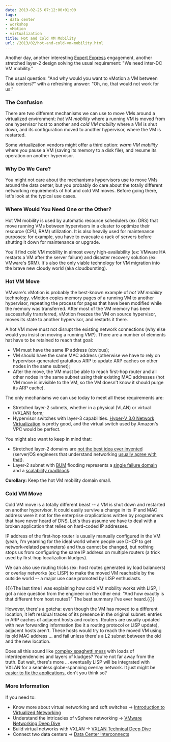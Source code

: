 ```yaml
---
date: 2013-02-25 07:12:00+01:00
tags:
- data center
- workshop
- vMotion
- virtualization
title: Hot and Cold VM Mobility
url: /2013/02/hot-and-cold-vm-mobility.html
---
```

Another day, another interesting [Expert Express](http://www.ipspace.net/ExpertExpress) engagement, another stretched layer-2 design solving the usual requirement: "We need inter-DC VM mobility."

The usual question: "And why would you want to vMotion a VM between data centers?" with a refreshing answer: "Oh, no, that would not work for us."
<!--more-->
### The Confusion

There are two different mechanisms we can use to move VMs around a virtualized environment: *hot VM mobility* where a running VM is moved from one hypervisor host to another and *cold VM mobility* where a VM is shut down, and its configuration moved to another hypervisor, where the VM is restarted.

Some virtualization vendors might offer a third option: *warm VM mobility* where you pause a VM (saving its memory to a disk file), and resume its operation on another hypervisor.

### Why Do We Care?

You might not care about the mechanisms hypervisors use to move VMs around the data center, but you probably do care about the totally different networking requirements of hot and cold VM moves. Before going there, let's look at the typical use cases.

### Where Would You Need One or the Other?

Hot VM mobility is used by automatic resource schedulers (ex: DRS) that move running VMs between hypervisors in a cluster to optimize their resource (CPU, RAM) utilization. It is also heavily used for maintenance purposes: for example, you have to evacuate a rack of servers before shutting it down for maintenance or upgrade.

You'll find cold VM mobility in almost every high-availability (ex: VMware HA restarts a VM after the server failure) and disaster recovery solution (ex: VMware's SRM). It's also the only viable technology for VM migration into the brave new cloudy world (aka cloudbursting).

### Hot VM Move

VMware's vMotion is probably the best-known example of *hot VM mobility* technology. vMotion copies memory pages of a running VM to another hypervisor, repeating the process for pages that have been modified while the memory was transferred. After most of the VM memory has been successfully transferred, vMotion freezes the VM on source hypervisor, moves its state to another hypervisor, and restarts it there.

A hot VM move must not disrupt the existing network connections (why else would you insist on moving a running VM?). There are a number of elements hat have to be retained to reach that goal:

-   VM must have the same IP address (obvious);
-   VM should have the same MAC address (otherwise we have to rely on hypervisor-generated gratuitous ARP to update ARP caches on other nodes in the same subnet);
-   After the move, the VM must be able to reach first-hop router and all other nodes in the same subnet using their existing MAC addresses (hot VM move is invisible to the VM, so the VM doesn't know it should purge its ARP cache).

The only mechanisms we can use today to meet all these requirements are:

-   Stretched layer-2 subnets, whether in a physical (VLAN) or virtual (VXLAN) form;
-   Hypervisor switches with layer-3 capabilities. [Hyper-V 3.0 Network Virtualization](https://blog.ipspace.net/2012/12/hyper-v-network-virtualization-wnvnvgre.html) is pretty good, and the virtual switch used by Amazon's VPC would be perfect.

You might also want to keep in mind that:

-   Stretched layer-2 domains are [not the best idea ever invented](https://blog.ipspace.net/2011/06/stretched-clusters-almost-as-good-as.html) (server/OS engineers that understand networking [usually agree with that](https://blog.ipspace.net/2012/03/stretched-layer-2-subnets-server.html)).
-   Layer-2 subnet with [BUM](http://etherealmind.com/network-dictionary-bum/) flooding represents a [single failure domain](https://blog.ipspace.net/2012/05/layer-2-network-is-single-failure.html) and a [scalability roadblock](https://blog.ipspace.net/2012/05/transparent-bridging-aka-l2-switching.html).

**Corollary:** Keep the hot VM mobility domain small.

### Cold VM Move

Cold VM move is a totally different beast -- a VM is shut down and restarted on another hypervisor. It could easily survive a change in its IP and MAC address were it not for the enterprise craplications written by programmers that have never heard of DNS. Let's thus assume we have to deal with a broken application that relies on hard-coded IP addresses.

IP address of the first-hop router is usually manually configured in the VM (yeah, I'm yearning for the ideal world where people use DHCP to get network-related parameters) and thus cannot be changed, but nothing stops us from configuring the same IP address on multiple routers (a trick used by first-hop localization kludges).

We can also use routing tricks (ex: host routes generated by load balancers) or overlay networks (ex: LISP) to make the moved VM reachable by the outside world -- a major use case promoted by LISP enthusiasts.

{{<note>}}The last time I was explaining how cold VM mobility works with LISP, I got a nice question from the engineer on the other end: "And how exactly is that different from host routes?" The best summary I've ever heard.{{</note>}}

However, there's a gotcha: even though the VM has moved to a different location, it left residual traces of its presence in the original subnet: entries in ARP caches of adjacent hosts and routers. Routers are usually updated with new forwarding information (be it a routing protocol or LISP update), adjacent hosts aren't. These hosts would try to reach the moved VM using its old MAC address ... and fail unless there's a L2 subnet between the old and the new location.

Does all this sound like [complex spaghetti mess](https://blog.ipspace.net/2011/02/traffic-trombone-what-it-is-and-how-you.html) with loads of interdependencies and layers of kludges? You're not far away from the truth. But wait, there's more ... eventually LISP will be integrated with VXLAN for a seamless globe-spanning overlay network. It just might be [easier to fix the applications](http://rovingengineer.wordpress.com/2011/03/16/tcp-the-most-expensive-part-of-your-datacentre/), don't you think so?

### More Information

If you need to:

-   Know more about virtual networking and soft switches → [Introduction to Virtualized Networking](http://www.ipspace.net/Introduction_to_Virtualized_Networking)
-   Understand the intricacies of vSphere networking → [VMware Networking Deep Dive](http://www.ipspace.net/VMware_Networking_Deep_Dive)
-   Build virtual networks with VXLAN → [VXLAN Technical Deep Dive](http://www.ipspace.net/VXLAN_Technical_Deep_Dive)
-   Connect two data centers → [Data Center Interconnects](http://www.ipspace.net/Data_Center_Interconnects)
